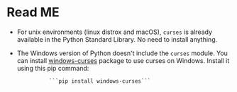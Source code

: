 # Read ME

- For unix environments (linux distrox and macOS), `curses` is already available in the Python Standard Library. No need to install anything.
- The Windows version of Python doesn't include the `curses` module. You can install [windows-curses](https://pypi.org/project/windows-curses/) package to use curses on Windows. Install it using this pip command:

				```pip install windows-curses```

                
           